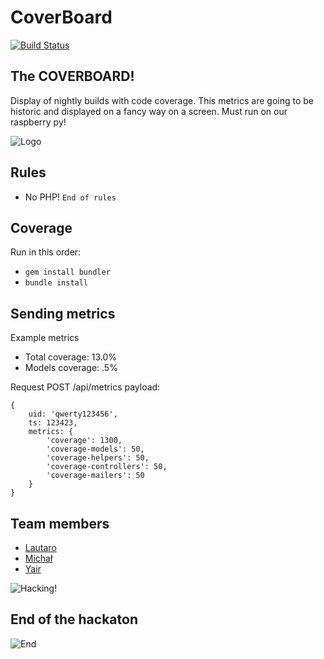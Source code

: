 # CoverBoard

[![Build Status](https://travis-ci.org/Coverboard/coverboard.svg)](https://travis-ci.org/Coverboard/coverboard)

## The COVERBOARD!
Display of nightly builds with code coverage. This metrics are going to be historic and displayed on a fancy way on a screen.
Must run on our raspberry py!

![Logo](http://orig12.deviantart.net/8830/f/2012/355/5/e/16_bit_hoverboard_w__santa_hat_by_joegpcom-d5oqjbp.gif)

## Rules
- No PHP!
`End of rules`

## Coverage
Run in this order:

- `gem install bundler`
- `bundle install`

## Sending metrics
Example metrics
- Total coverage: 13.0%
- Models coverage: .5%

Request POST /api/metrics
payload:
```
{
    uid: 'qwerty123456',
    ts: 123423,
    metrics: {
        'coverage': 1300,
        'coverage-models': 50,
        'coverage-helpers': 50,
        'coverage-controllers': 50,
        'coverage-mailers': 50
    }
}
```

## Team members
* [Lautaro](https://www.github.com/lautaro-mazzitelli-helpling)
* [Michał](https://www.github.com/mfranczakhelpling)
* [Yair](https://github.com/yair-helpling)

![Hacking!](http://forums.windowscentral.com/attachments/microsoft-news-rumors/103808d1430749991t-bloody-keyboard-wreck-o.jpg)

## End of the hackaton
![End](http://media.tumblr.com/719fff5313f0a18a4836be13334b1b8a/tumblr_inline_nglo2t4jUD1raprkq.gif)

